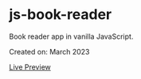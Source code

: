 # js-book-reader
Book reader app in vanilla JavaScript.

Created on: March 2023

[Live Preview](https://book-reader.webrouk.com/vanilla-js/)
